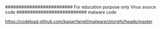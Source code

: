 #########################
For education purpose only
Virus source code
##########################
malware code

https://codeload.github.com/kaiserfarrell/malware/zip/refs/heads/master
